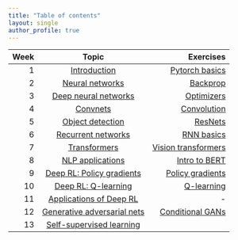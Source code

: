 ```yaml
---
title: "Table of contents"
layout: single
author_profile: true
---
```


| Week | Topic | Exercises |
| ---:         |     :------------------:      |          ---: |
| 1 | [Introduction](/dl-notes/notes/lecture01/)     |  [Pytorch basics](https://github.com/chinmayhegde/dl-demos/blob/main/dl_demo1.ipynb)   |
| 2 | [Neural networks](/dl-notes/notes/lecture02/)      |   [Backprop](https://github.com/chinmayhegde/dl-demos/blob/main/dl_demo2.ipynb)    |
| 3 | [Deep neural networks](/dl-notes/notes/lecture03/)     |  [Optimizers](https://github.com/chinmayhegde/dl-demos/blob/main/dl_demo3.ipynb)   |
| 4 | [Convnets](/dl-notes/notes/lecture04/)      |  [Convolution](https://github.com/chinmayhegde/dl-demos/blob/main/dl_demo4.ipynb)     |
| 5 | [Object detection](/dl-notes/notes/lecture05/)     |   [ResNets](https://github.com/chinmayhegde/dl-demos/blob/main/dl_demo5.ipynb)  |
| 6 | [Recurrent networks](/dl-notes/notes/lecture06/)      |   [RNN basics](https://github.com/chinmayhegde/dl-demos/blob/main/dl_demo6.ipynb)    |
| 7 | [Transformers](/dl-notes/notes/lecture07/)     |  [Vision transformers](https://github.com/chinmayhegde/dl-demos/blob/main/dl_demo7.ipynb)   |
| 8 | [NLP applications](/dl-notes/notes/lecture08/)      |   [Intro to BERT](https://github.com/chinmayhegde/dl-demos/blob/main/dl_demo8.ipynb)    |
| 9 | [Deep RL: Policy gradients](/dl-notes/notes/lecture09/)     |  [Policy gradients](https://github.com/chinmayhegde/dl-demos/blob/main/dl_demo9.ipynb)   |
| 10 | [Deep RL: Q-learning](/dl-notes/notes/lecture10/)      |  [Q-learning](https://github.com/chinmayhegde/dl-demos/blob/main/dl_demo10.ipynb)     |
| 11 | [Applications of Deep RL](/dl-notes/notes/lecture11/)     |  -  |
| 12 | [Generative adversarial nets](/dl-notes/notes/lecture12/)     |   [Conditional GANs](https://github.com/chinmayhegde/dl-demos/blob/main/dl_demo12.ipynb)    |
| 13 | [Self-supervised learning](/dl-notes/notes/lecture13/)      |       |

